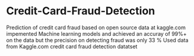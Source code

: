 # Credit-Card-Fraud-Detection
Prediction of credit card fraud based on open source data at kaggle.com impemented Machine learning models and achieved an accuray of 99%+ on the data but the precision on detecting fraud was only 33 %
Used data from Kaggle.com credit card fraud detection datatset
